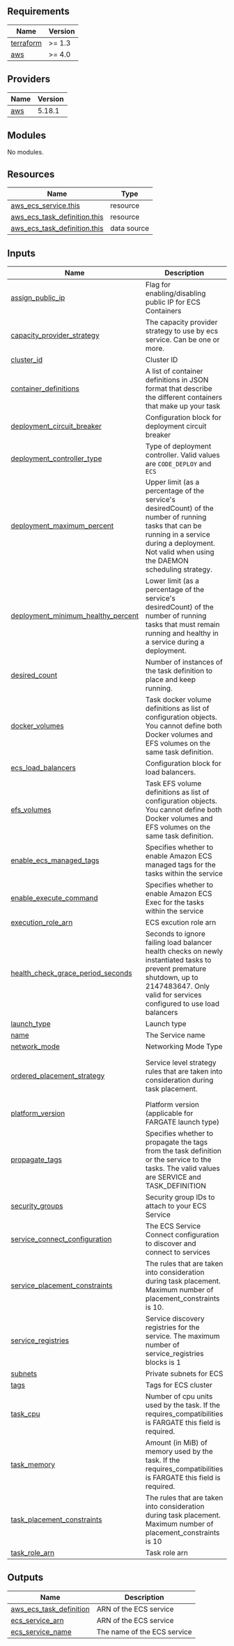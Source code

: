 <!-- BEGINNING OF PRE-COMMIT-TERRAFORM DOCS HOOK -->
## Requirements

| Name | Version |
|------|---------|
| <a name="requirement_terraform"></a> [terraform](#requirement\_terraform) | >= 1.3 |
| <a name="requirement_aws"></a> [aws](#requirement\_aws) | >= 4.0 |

## Providers

| Name | Version |
|------|---------|
| <a name="provider_aws"></a> [aws](#provider\_aws) | 5.18.1 |

## Modules

No modules.

## Resources

| Name | Type |
|------|------|
| [aws_ecs_service.this](https://registry.terraform.io/providers/hashicorp/aws/latest/docs/resources/ecs_service) | resource |
| [aws_ecs_task_definition.this](https://registry.terraform.io/providers/hashicorp/aws/latest/docs/resources/ecs_task_definition) | resource |
| [aws_ecs_task_definition.this](https://registry.terraform.io/providers/hashicorp/aws/latest/docs/data-sources/ecs_task_definition) | data source |

## Inputs

| Name | Description | Type | Default | Required |
|------|-------------|------|---------|:--------:|
| <a name="input_assign_public_ip"></a> [assign\_public\_ip](#input\_assign\_public\_ip) | Flag for enabling/disabling public IP for ECS Containers | `bool` | `false` | no |
| <a name="input_capacity_provider_strategy"></a> [capacity\_provider\_strategy](#input\_capacity\_provider\_strategy) | The capacity provider strategy to use by ecs service. Can be one or more. | `list(map(any))` | `[]` | no |
| <a name="input_cluster_id"></a> [cluster\_id](#input\_cluster\_id) | Cluster ID | `string` | n/a | yes |
| <a name="input_container_definitions"></a> [container\_definitions](#input\_container\_definitions) | A list of container definitions in JSON format that describe the different containers that make up your task | `string` | n/a | yes |
| <a name="input_deployment_circuit_breaker"></a> [deployment\_circuit\_breaker](#input\_deployment\_circuit\_breaker) | Configuration block for deployment circuit breaker | `any` | `{}` | no |
| <a name="input_deployment_controller_type"></a> [deployment\_controller\_type](#input\_deployment\_controller\_type) | Type of deployment controller. Valid values are `CODE_DEPLOY` and `ECS` | `string` | `"ECS"` | no |
| <a name="input_deployment_maximum_percent"></a> [deployment\_maximum\_percent](#input\_deployment\_maximum\_percent) | Upper limit (as a percentage of the service's desiredCount) of the number of running tasks that can be running in a service during a deployment. Not valid when using the DAEMON scheduling strategy. | `number` | `200` | no |
| <a name="input_deployment_minimum_healthy_percent"></a> [deployment\_minimum\_healthy\_percent](#input\_deployment\_minimum\_healthy\_percent) | Lower limit (as a percentage of the service's desiredCount) of the number of running tasks that must remain running and healthy in a service during a deployment. | `number` | `100` | no |
| <a name="input_desired_count"></a> [desired\_count](#input\_desired\_count) | Number of instances of the task definition to place and keep running. | `number` | `0` | no |
| <a name="input_docker_volumes"></a> [docker\_volumes](#input\_docker\_volumes) | Task docker volume definitions as list of configuration objects. You cannot define both Docker volumes and EFS volumes on the same task definition. | `list(any)` | `[]` | no |
| <a name="input_ecs_load_balancers"></a> [ecs\_load\_balancers](#input\_ecs\_load\_balancers) | Configuration block for load balancers. | `list(any)` | `[]` | no |
| <a name="input_efs_volumes"></a> [efs\_volumes](#input\_efs\_volumes) | Task EFS volume definitions as list of configuration objects. You cannot define both Docker volumes and EFS volumes on the same task definition. | `list(any)` | `[]` | no |
| <a name="input_enable_ecs_managed_tags"></a> [enable\_ecs\_managed\_tags](#input\_enable\_ecs\_managed\_tags) | Specifies whether to enable Amazon ECS managed tags for the tasks within the service | `bool` | `true` | no |
| <a name="input_enable_execute_command"></a> [enable\_execute\_command](#input\_enable\_execute\_command) | Specifies whether to enable Amazon ECS Exec for the tasks within the service | `bool` | `false` | no |
| <a name="input_execution_role_arn"></a> [execution\_role\_arn](#input\_execution\_role\_arn) | ECS excution role arn | `string` | `""` | no |
| <a name="input_health_check_grace_period_seconds"></a> [health\_check\_grace\_period\_seconds](#input\_health\_check\_grace\_period\_seconds) | Seconds to ignore failing load balancer health checks on newly instantiated tasks to prevent premature shutdown, up to 2147483647. Only valid for services configured to use load balancers | `number` | `null` | no |
| <a name="input_launch_type"></a> [launch\_type](#input\_launch\_type) | Launch type | `string` | `"EC2"` | no |
| <a name="input_name"></a> [name](#input\_name) | The Service name | `string` | n/a | yes |
| <a name="input_network_mode"></a> [network\_mode](#input\_network\_mode) | Networking Mode Type | `string` | `"awsvpc"` | no |
| <a name="input_ordered_placement_strategy"></a> [ordered\_placement\_strategy](#input\_ordered\_placement\_strategy) | Service level strategy rules that are taken into consideration during task placement. | <pre>list(object({<br>    type  = string<br>    field = string<br>  }))</pre> | `[]` | no |
| <a name="input_platform_version"></a> [platform\_version](#input\_platform\_version) | Platform version (applicable for FARGATE launch type) | `string` | `"LATEST"` | no |
| <a name="input_propagate_tags"></a> [propagate\_tags](#input\_propagate\_tags) | Specifies whether to propagate the tags from the task definition or the service to the tasks. The valid values are SERVICE and TASK\_DEFINITION | `string` | `"TASK_DEFINITION"` | no |
| <a name="input_security_groups"></a> [security\_groups](#input\_security\_groups) | Security group IDs to attach to your ECS Service | `list(string)` | `null` | no |
| <a name="input_service_connect_configuration"></a> [service\_connect\_configuration](#input\_service\_connect\_configuration) | The ECS Service Connect configuration to discover and connect to services | `any` | `[]` | no |
| <a name="input_service_placement_constraints"></a> [service\_placement\_constraints](#input\_service\_placement\_constraints) | The rules that are taken into consideration during task placement. Maximum number of placement\_constraints is 10. | <pre>list(object({<br>    type       = string<br>    expression = string<br>  }))</pre> | `[]` | no |
| <a name="input_service_registries"></a> [service\_registries](#input\_service\_registries) | Service discovery registries for the service. The maximum number of service\_registries blocks is 1 | `list(any)` | `[]` | no |
| <a name="input_subnets"></a> [subnets](#input\_subnets) | Private subnets for ECS | `list(string)` | `null` | no |
| <a name="input_tags"></a> [tags](#input\_tags) | Tags for ECS cluster | `map(string)` | `{}` | no |
| <a name="input_task_cpu"></a> [task\_cpu](#input\_task\_cpu) | Number of cpu units used by the task. If the requires\_compatibilities is FARGATE this field is required. | `number` | `256` | no |
| <a name="input_task_memory"></a> [task\_memory](#input\_task\_memory) | Amount (in MiB) of memory used by the task. If the requires\_compatibilities is FARGATE this field is required. | `number` | `512` | no |
| <a name="input_task_placement_constraints"></a> [task\_placement\_constraints](#input\_task\_placement\_constraints) | The rules that are taken into consideration during task placement. Maximum number of placement\_constraints is 10 | <pre>list(object({<br>    type       = string<br>    expression = string<br>  }))</pre> | `[]` | no |
| <a name="input_task_role_arn"></a> [task\_role\_arn](#input\_task\_role\_arn) | Task role arn | `string` | `""` | no |

## Outputs

| Name | Description |
|------|-------------|
| <a name="output_aws_ecs_task_definition"></a> [aws\_ecs\_task\_definition](#output\_aws\_ecs\_task\_definition) | ARN of the ECS service |
| <a name="output_ecs_service_arn"></a> [ecs\_service\_arn](#output\_ecs\_service\_arn) | ARN of the ECS service |
| <a name="output_ecs_service_name"></a> [ecs\_service\_name](#output\_ecs\_service\_name) | The name of the ECS service |
<!-- END OF PRE-COMMIT-TERRAFORM DOCS HOOK -->
